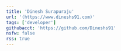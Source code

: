 ```yaml
---
title: 'Dinesh Surapuraju'
url: '(https://www.dineshs91.com)'
tags: ['developer']
githubacct: 'https://github.com/Dineshs91'
nsfw: false
rss: true
---
```

